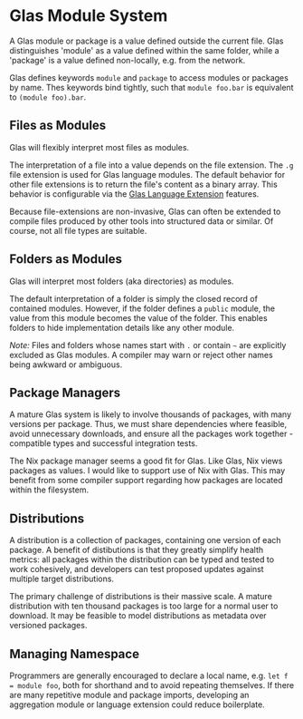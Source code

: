 # Glas Module System

A Glas module or package is a value defined outside the current file. Glas distinguishes 'module' as a value defined within the same folder, while a 'package' is a value defined non-locally, e.g. from the network.

Glas defines keywords `module` and `package` to access modules or packages by name. Thes keywords bind tightly, such that `module foo.bar` is equivalent to `(module foo).bar`. 

## Files as Modules

Glas will flexibly interpret most files as modules.

The interpretation of a file into a value depends on the file extension. The `.g` file extension is used for Glas language modules. The default behavior for other file extensions is to return the file's content as a binary array. This behavior is configurable via the [Glas Language Extension](GlasLangExt.md) features. 

Because file-extensions are non-invasive, Glas can often be extended to compile files produced by other tools into structured data or similar. Of course, not all file types are suitable.

## Folders as Modules

Glas will interpret most folders (aka directories) as modules.

The default interpretation of a folder is simply the closed record of contained modules. However, if the folder defines a `public` module, the value from this module becomes the value of the folder. This enables folders to hide implementation details like any other module.

*Note:* Files and folders whose names start with `.` or contain `~` are explicitly excluded as Glas modules. A compiler may warn or reject other names being awkward or ambiguous.

## Package Managers

A mature Glas system is likely to involve thousands of packages, with many versions per package. Thus, we must share dependencies where feasible, avoid unnecessary downloads, and ensure all the packages work together - compatible types and successful integration tests.

The Nix package manager seems a good fit for Glas. Like Glas, Nix views packages as values. I would like to support use of Nix with Glas. This may benefit from some compiler support regarding how packages are located within the filesystem.

## Distributions

A distribution is a collection of packages, containing one version of each package. A benefit of distibutions is that they greatly simplify health metrics: all packages within the distribution can be typed and tested to work cohesively, and developers can test proposed updates against multiple target distributions.

The primary challenge of distributions is their massive scale. A mature distribution with ten thousand packages is too large for a normal user to download. It may be feasible to model distributions as metadata over versioned packages.

## Managing Namespace

Programmers are generally encouraged to declare a local name, e.g. `let f = module foo`, both for shorthand and to avoid repeating themselves. If there are many repetitive module and package imports, developing an aggregation module or language extension could reduce boilerplate.

